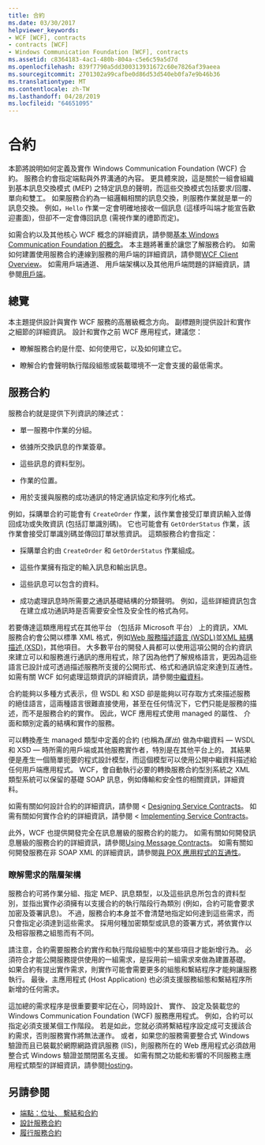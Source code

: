 ```yaml
---
title: 合約
ms.date: 03/30/2017
helpviewer_keywords:
- WCF [WCF], contracts
- contracts [WCF]
- Windows Communication Foundation [WCF], contracts
ms.assetid: c8364183-4ac1-480b-804a-c5e6c59a5d7d
ms.openlocfilehash: 839f7790a5dd300313931672c60e7826af39aeea
ms.sourcegitcommit: 2701302a99cafbe0d86d53d540eb0fa7e9b46b36
ms.translationtype: MT
ms.contentlocale: zh-TW
ms.lasthandoff: 04/28/2019
ms.locfileid: "64651095"
---
```

# <a name="contracts"></a>合約
本節將說明如何定義及實作 Windows Communication Foundation (WCF) 合約。 服務合約會指定端點與外界溝通的內容。 更具體來說，這是關於一組會組織到基本訊息交換模式 (MEP) 之特定訊息的聲明，而這些交換模式包括要求/回覆、單向和雙工。 如果服務合約為一組邏輯相關的訊息交換，則服務作業就是單一的訊息交換。 例如，`Hello` 作業一定會明確地接收一個訊息 (這樣呼叫端才能宣告歡迎畫面)，但卻不一定會傳回訊息 (需視作業的禮節而定)。  
  
 如需合約以及其他核心 WCF 概念的詳細資訊，請參閱[基本 Windows Communication Foundation 的概念](../../../../docs/framework/wcf/fundamental-concepts.md)。 本主題將著重於讓您了解服務合約。 如需如何建置使用服務合約連線到服務的用戶端的詳細資訊，請參閱[WCF Client Overview](../../../../docs/framework/wcf/wcf-client-overview.md)。 如需用戶端通道、 用戶端架構以及其他用戶端問題的詳細資訊，請參閱[用戶端](../../../../docs/framework/wcf/feature-details/clients.md)。  
  
## <a name="overview"></a>總覽  
 本主題提供設計與實作 WCF 服務的高層級概念方向。 副標題則提供設計和實作之細節的詳細資訊。 設計和實作之前 WCF 應用程式，建議您：  
  
- 瞭解服務合約是什麼、如何使用它，以及如何建立它。  
  
- 瞭解合約會聲明執行階段組態或裝載環境不一定會支援的最低需求。  
  
## <a name="service-contracts"></a>服務合約  
 服務合約就是提供下列資訊的陳述式：  
  
- 單一服務中作業的分組。  
  
- 依據所交換訊息的作業簽章。  
  
- 這些訊息的資料型別。  
  
- 作業的位置。  
  
- 用於支援與服務的成功通訊的特定通訊協定和序列化格式。  
  
 例如，採購單合約可能會有 `CreateOrder` 作業，該作業會接受訂單資訊輸入並傳回成功或失敗資訊 (包括訂單識別碼)。 它也可能會有 `GetOrderStatus` 作業，該作業會接受訂單識別碼並傳回訂單狀態資訊。 這類服務合約會指定：  
  
- 採購單合約由 `CreateOrder` 和 `GetOrderStatus` 作業組成。  
  
- 這些作業擁有指定的輸入訊息和輸出訊息。  
  
- 這些訊息可以包含的資料。  
  
- 成功處理訊息時所需要之通訊基礎結構的分類聲明。 例如，這些詳細資訊包含在建立成功通訊時是否需要安全性及安全性的格式為何。  
  
 若要傳達這類應用程式在其他平台 （包括非 Microsoft 平台） 上的資訊，XML 服務合約會公開以標準 XML 格式，例如[Web 服務描述語言 (WSDL)](https://go.microsoft.com/fwlink/?LinkId=87004)並[XML 結構描述 (XSD)](https://go.microsoft.com/fwlink/?LinkId=87005)，其他項目。 大多數平台的開發人員都可以使用這項公開的合約資訊來建立可以和服務進行通訊的應用程式，除了因為他們了解規格語言，更因為這些語言已設計成可透過描述服務所支援的公開形式、格式和通訊協定來達到互通性。 如需有關 WCF 如何處理這類資訊的詳細資訊，請參閱[中繼資料](../../../../docs/framework/wcf/feature-details/metadata.md)。  
  
 合約能夠以多種方式表示，但 WSDL 和 XSD 卻是能夠以可存取方式來描述服務的絕佳語言，這兩種語言很難直接使用，甚至在任何情況下，它們只能是服務的描述，而不是服務合約的實作。 因此，WCF 應用程式使用 managed 的屬性、 介面和類別定義的結構和實作的服務。  
  
 可以轉換產生 managed 類型中定義的合約 (也稱為*匯出*) 做為中繼資料 — WSDL 和 XSD — 時所需的用戶端或其他服務實作者，特別是在其他平台上的。 其結果便是產生一個簡單扼要的程式設計模型，而這個模型可以使用公開中繼資料描述給任何用戶端應用程式。 WCF，會自動執行必要的轉換服務合約型別系統之 XML 類型系統可以保留的基礎 SOAP 訊息，例如傳輸和安全性的相關資訊，詳細資料。  
  
 如需有關如何設計合約的詳細資訊，請參閱 < [Designing Service Contracts](../../../../docs/framework/wcf/designing-service-contracts.md)。 如需有關如何實作合約的詳細資訊，請參閱 < [Implementing Service Contracts](../../../../docs/framework/wcf/implementing-service-contracts.md)。  
  
 此外，WCF 也提供開發完全在訊息層級的服務合約的能力。 如需有關如何開發訊息層級的服務合約的詳細資訊，請參閱[Using Message Contracts](../../../../docs/framework/wcf/feature-details/using-message-contracts.md)。 如需有關如何開發服務在非 SOAP XML 的詳細資訊，請參閱[與 POX 應用程式的互通性](../../../../docs/framework/wcf/feature-details/interoperability-with-pox-applications.md)。  
  
### <a name="understanding-the-hierarchy-of-requirements"></a>瞭解需求的階層架構  
 服務合約可將作業分組、指定 MEP、訊息類型，以及這些訊息所包含的資料型別，並指出實作必須擁有以支援合約的執行階段行為類別 (例如，合約可能會要求加密及簽署訊息)。 不過，服務合約本身並不會清楚地指定如何達到這些需求，而只會指定必須達到這些需求。 採用何種加密類型或訊息的簽署方式，將依實作以及相容服務之組態而有不同。  
  
 請注意，合約需要服務合約實作和執行階段組態中的某些項目才能新增行為。 必須符合才能公開服務提供使用的一組需求，是採用前一組需求來做為建置基礎。 如果合約有提出實作需求，則實作可能會需要更多的組態和繫結程序才能夠讓服務執行。 最後，主應用程式 (Host Application) 也必須支援服務組態和繫結程序所新增的任何需求。  
  
 這加總的需求程序是很重要要牢記在心，同時設計、 實作、 設定及裝載您的 Windows Communication Foundation (WCF) 服務應用程式。 例如，合約可以指定必須支援某個工作階段。 若是如此，您就必須將繫結程序設定成可支援該合約需求，否則服務實作將無法運作。 或者，如果您的服務需要整合式 Windows 驗證而且已裝載於網際網路資訊服務 (IIS)，則服務所在的 Web 應用程式必須啟用整合式 Windows 驗證並關閉匿名支援。 如需有關之功能和影響的不同服務主應用程式類型的詳細資訊，請參閱[Hosting](../../../../docs/framework/wcf/feature-details/hosting.md)。  
  
## <a name="see-also"></a>另請參閱

- [端點：位址、 繫結和合約](../../../../docs/framework/wcf/feature-details/endpoints-addresses-bindings-and-contracts.md)
- [設計服務合約](../../../../docs/framework/wcf/designing-service-contracts.md)
- [履行服務合約](../../../../docs/framework/wcf/implementing-service-contracts.md)
